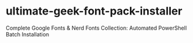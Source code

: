 # ultimate-geek-font-pack-installer
Complete Google Fonts &amp; Nerd Fonts Collection: Automated PowerShell Batch Installation
